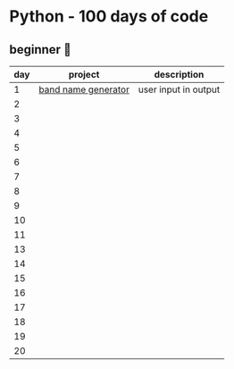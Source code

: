 # Python - 100 days of code 

## beginner 🐣

| day | project                                                                                                                       | description             |
|-----|-------------------------------------------------------------------------------------------------------------------------------|-------------------------|
| 1   | [band name generator](https://github.com/aishahtheanalyst/-100daysofcode-python/blob/main/beginner/band_name_generator.py)    | user input in output    |
| 2   | 
| 3   |
| 4   |
| 5   |
| 6   |
| 7   |
| 8   |
| 9   |
| 10  |
| 11  |
| 13  |
| 14  |
| 15  |
| 16  |
| 17  |
| 18  |
| 19  |
| 20  |
